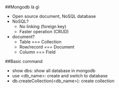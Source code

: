 ##Mongodb là gì

- Open source document, NoSQL database
- NoSQL?
    - No linking (foreign key)
    - Faster operation (CRUD)
- document?
    - Table === Collection
    - Row/record === Document
    - Column === Field

##Basic command
- show dbs: show all database in mongodb
- use <db_name>: create and switch to database
- db.createCollection(<db_name>): create collection